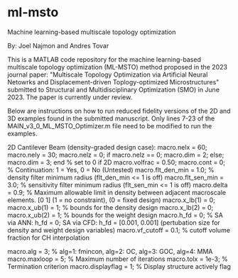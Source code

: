 # ml-msto
Machine learning-based multiscale topology optimization

By: Joel Najmon and Andres Tovar

This is a MATLAB code repository for the machine learning-based multiscale topology optimization (ML-MSTO) method proposed in the 2023 journal paper: "Multiscale Topology Optimization via Artificial Neural Netowrks and Displacement-driven Toplogy-optimized Microstructures" submitted to Structural and Multidisciplinary Optimization (SMO) in June 2023. The paper is currently under review.

Below are instructions on how to run reduced fidelity versions of the 2D and 3D examples found in the submitted manuscript.
Only lines 7-23 of the MAIN_v3_0_ML_MSTO_Optimizer.m file need to be modified to run the examples.

2D Cantilever Beam (density-graded design case):
macro.nelx = 60;
macro.nely = 30;
macro.nelz = 0; if macro.nelz == 0; macro.dim = 2; else; macro.dim = 3; end % set to 0 if 2D
macro.volfrac = 0.50;
macro.cont = 0; % Continuation: 1 = Yes, 0 = No (Untested)
macro.flt_den_min = 1.0; %     density filter minimum radius (flt_den_min <= 1 is off)
macro.flt_sen_min = 3.0; % sensitivity filter minimum radius (flt_sen_min <= 1 is off)
macro.delta = 0.9; % Maximum allowable limit in density between adjacent macroscale elements. [0 1] (1 = no constraint), (0 = fixed design)
macro.x_lb(1) = 0; macro.x_ub(1) = 1; % bounds for the density design
macro.x_lb(2) = 0; macro.x_ub(2) = 1; % bounds for the weight design
macro.h_fd = 0; % SA via ANN: h_fd = 0; SA via CFD: h_fd = [0.001, 0.001] (pertubation size for density and weight design variables)
macro.vf_cutoff = 0.1; % cutoff volume fraction for CH interpolation

macro.alg = 3; % alg=1: fmincon, alg=2: OC, alg=3: GOC, alg=4: MMA
macro.maxloop = 5;   % Maximum number of iterations
macro.tolx = 1e-3;    % Termination criterion
macro.displayflag = 1; % Display structure actively flag

